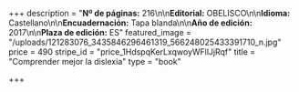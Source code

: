 +++
description = "**Nº de páginas:** 216\n\n**Editorial:** OBELISCO\n\n**Idioma:** Castellano\n\n**Encuadernación:** Tapa blanda\n\n**Año de edición:** 2017\n\n**Plaza de edición:** ES"
featured_image = "/uploads/121283076_3435846296461319_566248025433391710_n.jpg"
price = 490
stripe_id = "price_1HdspqKerLxqwoyWFllJjRqf"
title = "Comprender mejor la dislexia"
type = "book"

+++
